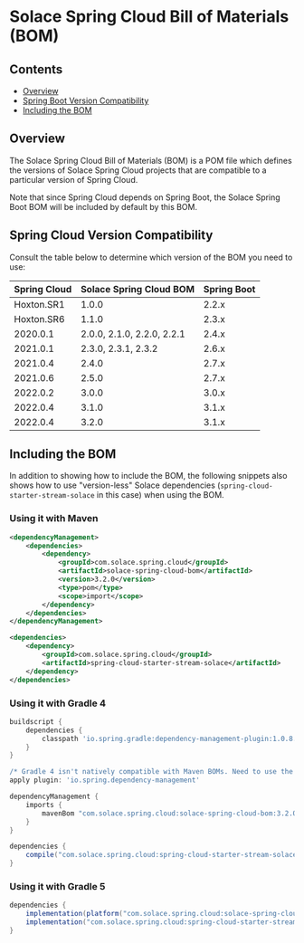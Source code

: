 # Solace Spring Cloud Bill of Materials (BOM)

## Contents

* [Overview](#overview)
* [Spring Boot Version Compatibility](#spring-cloud-version-compatibility)
* [Including the BOM](#including-the-bom)

## Overview

The Solace Spring Cloud Bill of Materials (BOM) is a POM file which defines the versions of Solace Spring Cloud projects that are compatible to a particular version of Spring Cloud.

Note that since Spring Cloud depends on Spring Boot, the Solace Spring Boot BOM will be included by default by this BOM.

## Spring Cloud Version Compatibility

Consult the table below to determine which version of the BOM you need to use:

| Spring Cloud | Solace Spring Cloud BOM    | Spring Boot |
|--------------|----------------------------|-------------|
| Hoxton.SR1   | 1.0.0                      | 2.2.x       |
| Hoxton.SR6   | 1.1.0                      | 2.3.x       |
| 2020.0.1     | 2.0.0, 2.1.0, 2.2.0, 2.2.1 | 2.4.x       |
| 2021.0.1     | 2.3.0, 2.3.1, 2.3.2        | 2.6.x       |
| 2021.0.4     | 2.4.0                      | 2.7.x       |
| 2021.0.6     | 2.5.0                      | 2.7.x       |
| 2022.0.2     | 3.0.0                      | 3.0.x       |
| 2022.0.4     | 3.1.0                      | 3.1.x       |
| 2022.0.4     | 3.2.0                      | 3.1.x       |

## Including the BOM

In addition to showing how to include the BOM, the following snippets also shows how to use "version-less" Solace dependencies (`spring-cloud-starter-stream-solace` in this case) when using the BOM.

### Using it with Maven
```xml
<dependencyManagement>
    <dependencies>
        <dependency>
            <groupId>com.solace.spring.cloud</groupId>
            <artifactId>solace-spring-cloud-bom</artifactId>
            <version>3.2.0</version>
            <type>pom</type>
            <scope>import</scope>
        </dependency>
    </dependencies>
</dependencyManagement>

<dependencies>
    <dependency>
        <groupId>com.solace.spring.cloud</groupId>
        <artifactId>spring-cloud-starter-stream-solace</artifactId>
    </dependency>
</dependencies>
```

### Using it with Gradle 4
```groovy
buildscript {
    dependencies {
        classpath 'io.spring.gradle:dependency-management-plugin:1.0.8.RELEASE'
    }
}

/* Gradle 4 isn't natively compatible with Maven BOMs. Need to use the Spring's dependency management plugin. */
apply plugin: 'io.spring.dependency-management'

dependencyManagement {
    imports {
        mavenBom "com.solace.spring.cloud:solace-spring-cloud-bom:3.2.0"
    }
}

dependencies {
    compile("com.solace.spring.cloud:spring-cloud-starter-stream-solace")
}
```

### Using it with Gradle 5
```groovy
dependencies {
    implementation(platform("com.solace.spring.cloud:solace-spring-cloud-bom:3.2.0"))
    implementation("com.solace.spring.cloud:spring-cloud-starter-stream-solace")
}
```
